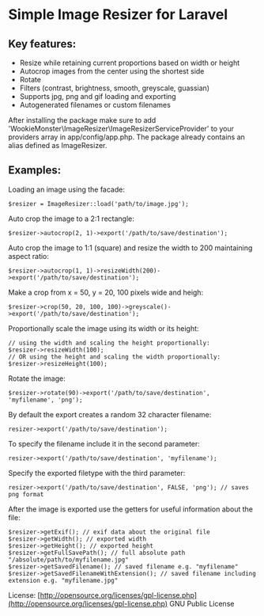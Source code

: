 # Simple Image Resizer for Laravel

## Key features:

* Resize while retaining current proportions based on width or height
* Autocrop images from the center using the shortest side
* Rotate
* Filters (contrast, brightness, smooth, greyscale, guassian)
* Supports jpg, png and gif loading and exporting
* Autogenerated filenames or custom filenames

After installing the package make sure to add 'WookieMonster\ImageResizer\ImageResizerServiceProvider' to your providers array in app/config/app.php. The package already contains an alias defined as ImageResizer.

## Examples:

Loading an image using the facade:

	$resizer = ImageResizer::load('path/to/image.jpg');

Auto crop the image to a 2:1 rectangle:

	$resizer->autocrop(2, 1)->export('/path/to/save/destination');

Auto crop the image to 1:1 (square) and resize the width to 200 maintaining aspect ratio:

	$resizer->autocrop(1, 1)->resizeWidth(200)->export('/path/to/save/destination');

Make a crop from x = 50, y = 20, 100 pixels wide and heigh:

	$resizer->crop(50, 20, 100, 100)->greyscale()->export('/path/to/save/destination');

Proportionally scale the image using its width or its height:
	
	// using the width and scaling the height proportionally:
	$resizer->resizeWidth(100);
	// OR using the height and scaling the width proportionally:
	$resizer->resizeHeight(100);

Rotate the image:

	$resizer->rotate(90)->export('/path/to/save/destination', 'myfilename', 'png');

By default the export creates a random 32 character filename:

	resizer->export('/path/to/save/destination');

To specify the filename include it in the second parameter:

	resizer->export('/path/to/save/destination', 'myfilename');

Specify the exported filetype with the third parameter:

	resizer->export('/path/to/save/destination', FALSE, 'png'); // saves png format

After the image is exported use the getters for useful information about the file:

	$resizer->getExif(); // exif data about the original file
	$resizer->getWidth(); // exported width
	$resizer->getHeight(); // exported height
	$resizer->getFullSavePath(); // full absolute path "/absolute/path/to/myfilename.jpg"
	$resizer->getSavedFilename(); // saved filename e.g. "myfilename"
	$resizer->getSavedFilenameWithExtension(); // saved filename including extension e.g. "myfilename.jpg"

License: [http://opensource.org/licenses/gpl-license.php](http://opensource.org/licenses/gpl-license.php) GNU Public License
